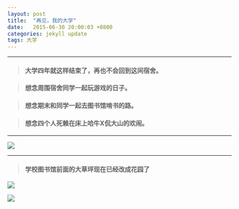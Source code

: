 ```yaml
---
layout: post
title:  "再见，我的大学"
date:   2015-06-30 20:00:03 +0800
categories: jekyll update
tags: 大学
---
```


---

> #### 大学四年就这样结束了，再也不会回到这间宿舍。

> #### 想念周围宿舍同学一起玩游戏的日子。

> #### 想念期末和同学一起去图书馆啃书的路。

> #### 想念四个人死赖在床上哈牛X侃大山的欢闹。

---

![](http://lxc.xiaocblog.com/IMG_20140824_170103.jpg)

---

> #### 学校图书馆前面的大草坪现在已经改成花园了

![](http://lxc.xiaocblog.com/IMG_20150531_065024.jpg)

![](http://lxc.xiaocblog.com/IMG_20150531_065031.jpg)




